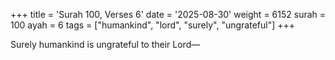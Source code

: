 +++
title = 'Surah 100, Verses 6'
date = '2025-08-30'
weight = 6152
surah = 100
ayah = 6
tags = ["humankind", "lord", "surely", "ungrateful"]
+++

Surely humankind is ungrateful to their Lord—